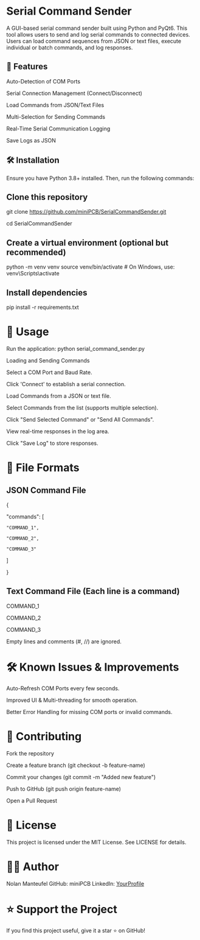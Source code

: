 # Serial Command Sender

A GUI-based serial command sender built using Python and PyQt6. This tool allows users to send and log serial commands to connected devices. Users can load command sequences from JSON or text files, execute individual or batch commands, and log responses.

## 🚀 Features

Auto-Detection of COM Ports

Serial Connection Management (Connect/Disconnect)

Load Commands from JSON/Text Files

Multi-Selection for Sending Commands

Real-Time Serial Communication Logging

Save Logs as JSON

## 🛠️ Installation

Ensure you have Python 3.8+ installed. Then, run the following commands:

## Clone this repository
git clone https://github.com/miniPCB/SerialCommandSender.git

cd SerialCommandSender

## Create a virtual environment (optional but recommended)
python -m venv venv
source venv/bin/activate  # On Windows, use: venv\Scripts\activate

## Install dependencies
pip install -r requirements.txt

# 📖 Usage

Run the application: python serial_command_sender.py

Loading and Sending Commands

Select a COM Port and Baud Rate.

Click 'Connect' to establish a serial connection.

Load Commands from a JSON or text file.

Select Commands from the list (supports multiple selection).

Click "Send Selected Command" or "Send All Commands".

View real-time responses in the log area.

Click "Save Log" to store responses.

# 📂 File Formats

## JSON Command File

{

  "commands": [

    "COMMAND_1",

    "COMMAND_2",

    "COMMAND_3"

  ]
  
}

## Text Command File (Each line is a command)

COMMAND_1

COMMAND_2

COMMAND_3

Empty lines and comments (#, //) are ignored.

# 🛠️ Known Issues & Improvements

Auto-Refresh COM Ports every few seconds.

Improved UI & Multi-threading for smooth operation.

Better Error Handling for missing COM ports or invalid commands.

# 🤝 Contributing

Fork the repository

Create a feature branch (git checkout -b feature-name)

Commit your changes (git commit -m "Added new feature")

Push to GitHub (git push origin feature-name)

Open a Pull Request

# 📜 License

This project is licensed under the MIT License. See LICENSE for details.

# 👨‍💻 Author

Nolan Manteufel
GitHub: miniPCB
LinkedIn: [YourProfile](https://www.linkedin.com/in/nolanmanteufel/)

# ⭐ Support the Project

If you find this project useful, give it a star ⭐ on GitHub!
